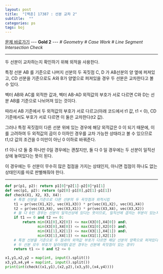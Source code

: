 ```yaml
---
layout: post
title:  "[백준] 17387 : 선분 교차 2"
subtitle:  ""
categories: ps
tags: boj
---
```


[문제 바로가기](https://www.acmicpc.net/problem/17387) --- **Gold 2** --- *# Geometry # Case Work # Line Segment Intersection Check*

---

두 선분이 교차하는지 확인하기 위해 외적을 사용한다.

특정 선분 AB 를 기준으로 나머지 선분의 두 꼭짓점 C, D 가 AB선분의 양 옆에 퍼져있고, CD 선분을 기준으로도 A와 B가 양옆으로 퍼져있을 경우 두 선분은 교차한다고 볼 수 있다.

벡터 AB와 AC를 외적한 값과, 벡터 AB-AD 외적값의 부호가 서로 다르면 C와 D는 선분 AB를 기준으로 나뉘어져 있는 것이다.

따라서 AB 기준에서 두 외적값의 부호가 서로 다르고(아래 코드에서 t1 값, t1 < 0), CD 기준에서도 부호가 서로 다르면 이 둘은 교차한다(t2 값).

그러나 특정 꼭짓점이 다른 선분 위에 있는 경우에 해당 외적값은 0 이 되기 때문에, 이를 고려하여 두 외적값의 곱이 0 이하인 경우를 교차 가능한 상태라고 볼 수 있으므로 t1,t2 값의 조건을 0 미만이 아닌 0 이하로 바꿔준다.

t1 이나 t2 둘 중 하나만 0일 경우에는 괜찮지만, 둘 다 0 일 경우에는 두 선분이 일직선상에 놓여있다는 뜻이 된다.

이 경우에는 두 선분이 무수히 많은 접점을 가지는 상태인지, 아니면 접점이 하나도 없는 상태인지를 따로 판별해줘야 한다.

---

```python
def pr(p1, p2): return p1[0]*p2[1]-p2[0]*p1[1]
def vec(p1, p2): return (p2[0]-p1[0],p2[1]-p1[1])
def check(X1, X2, X3, X4):
    # 특정 선분을 기준으로 다른 선분의 두 꼭짓점과 외적시킴
    t1 = pr(vec(X1,X2), vec(X1,X3)) * pr(vec(X1,X2), vec(X1,X4))
    t2 = pr(vec(X3,X4), vec(X3,X1)) * pr(vec(X3,X4), vec(X3,X2))
    # 둘 다 0인 경우는 선분이 일직선상에 있다는 뜻이므로, 일직선에 겹치는 부분이 있는지 확인
    if t1 == 0 and t2 == 0:
        return min(X1[0],X2[0]) <= max(X3[0],X4[0]) and\
               min(X3[0],X4[0]) <= max(X1[0],X2[0]) and\
               min(X1[1],X2[1]) <= max(X3[1],X4[1]) and\
               min(X3[1],X4[1]) <= max(X1[1],X2[1])
    # 특정 선분을 기준으로 두 점과의 외적값 부호가 다르면 해당 선분의 양쪽으로 퍼져있다는 뜻
    # 두 선분 모두 부호가 달라야함(같은 경우는 선분에 꼭짓점이 있는 경우)
    return t1 <= 0 and t2 <= 0

x1,y1,x2,y2 = map(int, input().split())
x3,y3,x4,y4 = map(int, input().split())
print(int(check((x1,y1),(x2,y2),(x3,y3),(x4,y4))))
```
